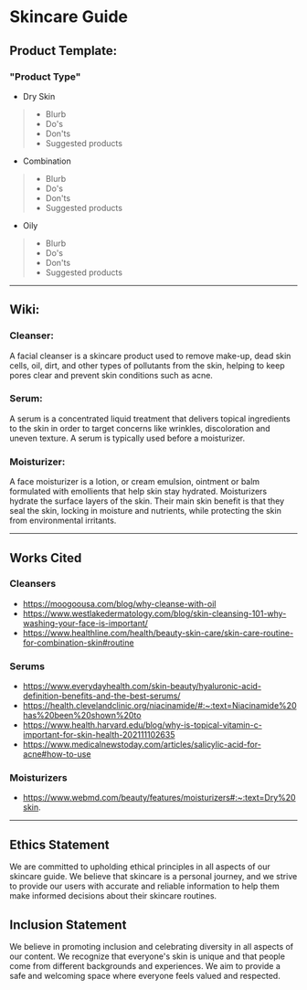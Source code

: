 # Skincare Guide

## **Product Template:**
### "Product Type"
* Dry Skin
> * Blurb  
> * Do's   
> * Don'ts
> * Suggested products
* Combination
> * Blurb  
> * Do's   
> * Don'ts
> * Suggested products
* Oily
> * Blurb  
> * Do's   
> * Don'ts
> * Suggested products
*** 
## **Wiki:**
### Cleanser:
A facial cleanser is a skincare product used to remove make-up, dead skin cells, oil, dirt, and other types of pollutants from the skin, helping to keep pores clear and prevent skin conditions such as acne.

### Serum:
A serum is a concentrated liquid treatment that delivers topical ingredients to the skin in order to target concerns like wrinkles, discoloration and uneven texture. A serum is typically used before a moisturizer.

### Moisturizer:
A face moisturizer is a lotion, or cream emulsion, ointment or balm formulated with emollients that help skin stay hydrated. Moisturizers hydrate the surface layers of the skin. Their main skin benefit is that they seal the skin, locking in moisture and nutrients, while protecting the skin from environmental irritants.

***
## **Works Cited**
### Cleansers
* https://moogoousa.com/blog/why-cleanse-with-oil
* https://www.westlakedermatology.com/blog/skin-cleansing-101-why-washing-your-face-is-important/
* https://www.healthline.com/health/beauty-skin-care/skin-care-routine-for-combination-skin#routine

### Serums
* https://www.everydayhealth.com/skin-beauty/hyaluronic-acid-definition-benefits-and-the-best-serums/ 
* https://health.clevelandclinic.org/niacinamide/#:~:text=Niacinamide%20has%20been%20shown%20to 
* https://www.health.harvard.edu/blog/why-is-topical-vitamin-c-important-for-skin-health-202111102635
* https://www.medicalnewstoday.com/articles/salicylic-acid-for-acne#how-to-use   

### Moisturizers
* https://www.webmd.com/beauty/features/moisturizers#:~:text=Dry%20skin. 

****

## Ethics Statement
We are committed to upholding ethical principles in all aspects of our skincare guide. We believe that skincare is a personal journey, and we strive to provide our users with accurate and reliable information to help them make informed decisions about their skincare routines.

## Inclusion Statement
We believe in promoting inclusion and celebrating diversity in all aspects of our content. We recognize that everyone's skin is unique and that people come from different backgrounds and experiences. We aim to provide a safe and welcoming space where everyone feels valued and respected.
